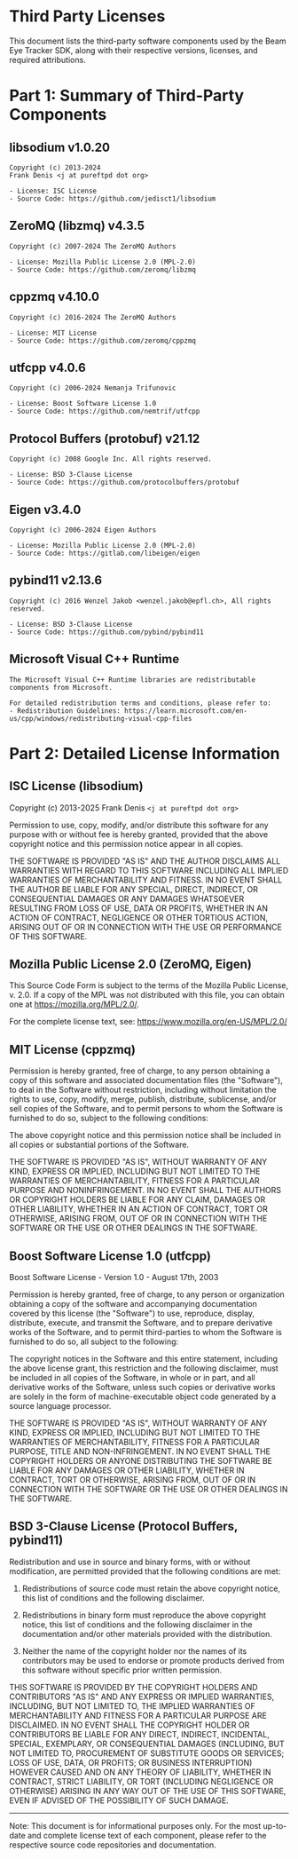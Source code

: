 # Third Party Licenses

This document lists the third-party software components used by the Beam Eye Tracker SDK, along with their respective versions, licenses, and required attributions.

# Part 1: Summary of Third-Party Components

## libsodium v1.0.20

    Copyright (c) 2013-2024
    Frank Denis <j at pureftpd dot org>

    - License: ISC License
    - Source Code: https://github.com/jedisct1/libsodium

## ZeroMQ (libzmq) v4.3.5

    Copyright (c) 2007-2024 The ZeroMQ Authors

    - License: Mozilla Public License 2.0 (MPL-2.0)
    - Source Code: https://github.com/zeromq/libzmq

## cppzmq v4.10.0

    Copyright (c) 2016-2024 The ZeroMQ Authors

    - License: MIT License
    - Source Code: https://github.com/zeromq/cppzmq

## utfcpp v4.0.6

    Copyright (c) 2006-2024 Nemanja Trifunovic

    - License: Boost Software License 1.0
    - Source Code: https://github.com/nemtrif/utfcpp

## Protocol Buffers (protobuf) v21.12

    Copyright (c) 2008 Google Inc. All rights reserved.

    - License: BSD 3-Clause License
    - Source Code: https://github.com/protocolbuffers/protobuf

## Eigen v3.4.0

    Copyright (c) 2006-2024 Eigen Authors

    - License: Mozilla Public License 2.0 (MPL-2.0)
    - Source Code: https://gitlab.com/libeigen/eigen

## pybind11 v2.13.6

    Copyright (c) 2016 Wenzel Jakob <wenzel.jakob@epfl.ch>, All rights reserved.

    - License: BSD 3-Clause License
    - Source Code: https://github.com/pybind/pybind11

## Microsoft Visual C++ Runtime

    The Microsoft Visual C++ Runtime libraries are redistributable components from Microsoft.

    For detailed redistribution terms and conditions, please refer to:
    - Redistribution Guidelines: https://learn.microsoft.com/en-us/cpp/windows/redistributing-visual-cpp-files

# Part 2: Detailed License Information

## ISC License (libsodium)

Copyright (c) 2013-2025
Frank Denis `<j at pureftpd dot org>`

Permission to use, copy, modify, and/or distribute this software for any purpose with or without fee is hereby granted, provided that the above copyright notice and this permission notice appear in all copies.

THE SOFTWARE IS PROVIDED "AS IS" AND THE AUTHOR DISCLAIMS ALL WARRANTIES WITH REGARD TO THIS SOFTWARE INCLUDING ALL IMPLIED WARRANTIES OF MERCHANTABILITY AND FITNESS. IN NO EVENT SHALL THE AUTHOR BE LIABLE FOR ANY SPECIAL, DIRECT, INDIRECT, OR CONSEQUENTIAL DAMAGES OR ANY DAMAGES WHATSOEVER RESULTING FROM LOSS OF USE, DATA OR PROFITS, WHETHER IN AN ACTION OF CONTRACT, NEGLIGENCE OR OTHER TORTIOUS ACTION, ARISING OUT OF OR IN CONNECTION WITH THE USE OR PERFORMANCE OF THIS SOFTWARE.

## Mozilla Public License 2.0 (ZeroMQ, Eigen)

This Source Code Form is subject to the terms of the Mozilla Public License, v. 2.0.
If a copy of the MPL was not distributed with this file, you can obtain one at https://mozilla.org/MPL/2.0/.

For the complete license text, see: https://www.mozilla.org/en-US/MPL/2.0/

## MIT License (cppzmq)

Permission is hereby granted, free of charge, to any person obtaining a copy of this software and associated documentation files (the "Software"), to deal in the Software without restriction, including without limitation the rights to use, copy, modify, merge, publish, distribute, sublicense, and/or sell copies of the Software, and to permit persons to whom the Software is furnished to do so, subject to the following conditions:

The above copyright notice and this permission notice shall be included in all copies or substantial portions of the Software.

THE SOFTWARE IS PROVIDED "AS IS", WITHOUT WARRANTY OF ANY KIND, EXPRESS OR IMPLIED, INCLUDING BUT NOT LIMITED TO THE WARRANTIES OF MERCHANTABILITY, FITNESS FOR A PARTICULAR PURPOSE AND NONINFRINGEMENT. IN NO EVENT SHALL THE AUTHORS OR COPYRIGHT HOLDERS BE LIABLE FOR ANY CLAIM, DAMAGES OR OTHER LIABILITY, WHETHER IN AN ACTION OF CONTRACT, TORT OR OTHERWISE, ARISING FROM, OUT OF OR IN CONNECTION WITH THE SOFTWARE OR THE USE OR OTHER DEALINGS IN THE SOFTWARE.

## Boost Software License 1.0 (utfcpp)

Boost Software License - Version 1.0 - August 17th, 2003

Permission is hereby granted, free of charge, to any person or organization obtaining a copy of the software and accompanying documentation covered by this license (the "Software") to use, reproduce, display, distribute, execute, and transmit the Software, and to prepare derivative works of the
Software, and to permit third-parties to whom the Software is furnished to do so, all subject to the following:

The copyright notices in the Software and this entire statement, including the above license grant, this restriction and the following disclaimer, must be included in all copies of the Software, in whole or in part, and all derivative works of the Software, unless such copies or derivative works are solely in the form of machine-executable object code generated by a source language processor.

THE SOFTWARE IS PROVIDED "AS IS", WITHOUT WARRANTY OF ANY KIND, EXPRESS OR IMPLIED, INCLUDING BUT NOT LIMITED TO THE WARRANTIES OF MERCHANTABILITY, FITNESS FOR A PARTICULAR PURPOSE, TITLE AND NON-INFRINGEMENT. IN NO EVENT SHALL THE COPYRIGHT HOLDERS OR ANYONE DISTRIBUTING THE SOFTWARE BE LIABLE FOR ANY DAMAGES OR OTHER LIABILITY, WHETHER IN CONTRACT, TORT OR OTHERWISE, ARISING FROM, OUT OF OR IN CONNECTION WITH THE SOFTWARE OR THE USE OR OTHER DEALINGS IN THE SOFTWARE.

## BSD 3-Clause License (Protocol Buffers, pybind11)

Redistribution and use in source and binary forms, with or without modification, are permitted provided that the following conditions are met:

1. Redistributions of source code must retain the above copyright notice, this list of conditions and the following disclaimer.

2. Redistributions in binary form must reproduce the above copyright notice, this list of conditions and the following disclaimer in the documentation and/or other materials provided with the distribution.

3. Neither the name of the copyright holder nor the names of its contributors may be used to endorse or promote products derived from this software without specific prior written permission.

THIS SOFTWARE IS PROVIDED BY THE COPYRIGHT HOLDERS AND CONTRIBUTORS "AS IS" AND ANY EXPRESS OR IMPLIED WARRANTIES, INCLUDING, BUT NOT LIMITED TO, THE IMPLIED WARRANTIES OF MERCHANTABILITY AND FITNESS FOR A PARTICULAR PURPOSE ARE DISCLAIMED. IN NO EVENT SHALL THE COPYRIGHT HOLDER OR CONTRIBUTORS BE LIABLE FOR ANY DIRECT, INDIRECT, INCIDENTAL, SPECIAL, EXEMPLARY, OR CONSEQUENTIAL DAMAGES (INCLUDING, BUT NOT LIMITED TO, PROCUREMENT OF SUBSTITUTE GOODS OR SERVICES; LOSS OF USE, DATA, OR PROFITS; OR BUSINESS INTERRUPTION) HOWEVER CAUSED AND ON ANY THEORY OF LIABILITY, WHETHER IN CONTRACT, STRICT LIABILITY, OR TORT (INCLUDING NEGLIGENCE OR OTHERWISE) ARISING IN ANY WAY OUT OF THE USE OF THIS SOFTWARE, EVEN IF ADVISED OF THE POSSIBILITY OF SUCH DAMAGE.

---

Note: This document is for informational purposes only. For the most up-to-date and complete license text of each component, please refer to the respective source code repositories and documentation.
